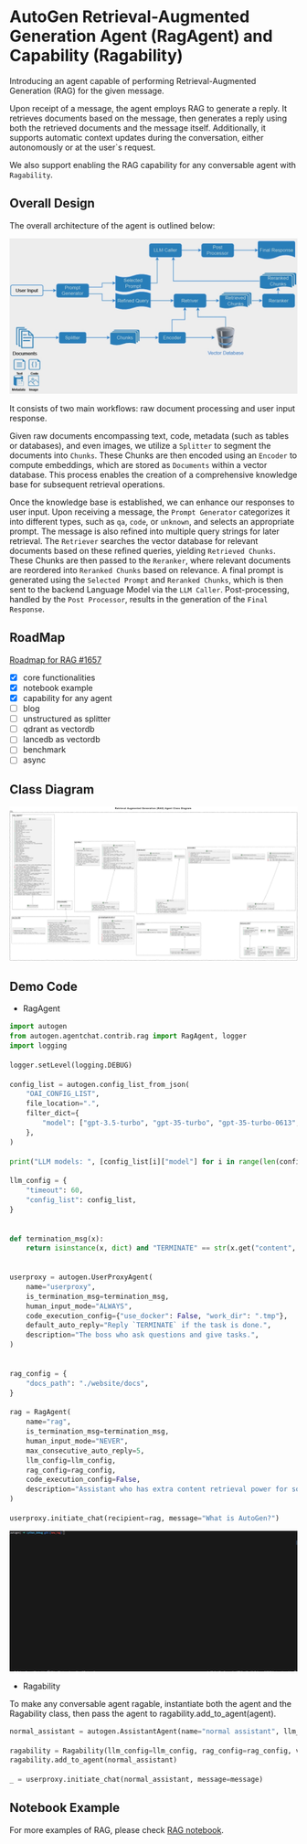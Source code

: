 # AutoGen Retrieval-Augmented Generation Agent (RagAgent) and Capability (Ragability)

Introducing an agent capable of performing Retrieval-Augmented Generation (RAG) for the given message.

Upon receipt of a message, the agent employs RAG to generate a reply. It retrieves documents based on the message, then generates a reply using both the retrieved documents and the message itself. Additionally, it supports automatic context updates during the conversation, either autonomously or at the user`s request.

We also support enabling the RAG capability for any conversable agent with `Ragability`.

## Overall Design
The overall architecture of the agent is outlined below:

![architecture](images/autogen-rag-overall.png)

It consists of two main workflows: raw document processing and user input response.

Given raw documents encompassing text, code, metadata (such as tables or databases), and even images, we utilize a `Splitter` to segment the documents into `Chunks`. These Chunks are then encoded using an `Encoder` to compute embeddings, which are stored as `Documents` within a vector database. This process enables the creation of a comprehensive knowledge base for subsequent retrieval operations.

Once the knowledge base is established, we can enhance our responses to user input. Upon receiving a message, the `Prompt Generator` categorizes it into different types, such as `qa`, `code`, or `unknown`, and selects an appropriate prompt. The message is also refined into multiple query strings for later retrieval. The `Retriever` searches the vector database for relevant documents based on these refined queries, yielding `Retrieved Chunks`. These Chunks are then passed to the `Reranker`, where relevant documents are reordered into `Reranked Chunks` based on relevance. A final prompt is generated using the `Selected Prompt` and `Reranked Chunks`, which is then sent to the backend Language Model via the `LLM Caller`. Post-processing, handled by the `Post Processor`, results in the generation of the `Final Response`.

## RoadMap
[Roadmap for RAG #1657](https://github.com/microsoft/autogen/issues/1657)

- [x] core functionalities
- [x] notebook example
- [x] capability for any agent
- [ ] blog
- [ ] unstructured as splitter
- [ ] qdrant as vectordb
- [ ] lancedb as vectordb
- [ ] benchmark
- [ ] async

## Class Diagram
<div align="center"><img src=https://raw.githubusercontent.com/thinkall/imgbed/master/img/autogen-class-uml.png></img></div>

## Demo Code

- RagAgent

```python
import autogen
from autogen.agentchat.contrib.rag import RagAgent, logger
import logging

logger.setLevel(logging.DEBUG)

config_list = autogen.config_list_from_json(
    "OAI_CONFIG_LIST",
    file_location=".",
    filter_dict={
        "model": ["gpt-3.5-turbo", "gpt-35-turbo", "gpt-35-turbo-0613", "gpt-4", "gpt4", "gpt-4-32k"],
    },
)

print("LLM models: ", [config_list[i]["model"] for i in range(len(config_list))])

llm_config = {
    "timeout": 60,
    "config_list": config_list,
}


def termination_msg(x):
    return isinstance(x, dict) and "TERMINATE" == str(x.get("content", ""))[-9:].upper()


userproxy = autogen.UserProxyAgent(
    name="userproxy",
    is_termination_msg=termination_msg,
    human_input_mode="ALWAYS",
    code_execution_config={"use_docker": False, "work_dir": ".tmp"},
    default_auto_reply="Reply `TERMINATE` if the task is done.",
    description="The boss who ask questions and give tasks.",
)


rag_config = {
    "docs_path": "./website/docs",
}

rag = RagAgent(
    name="rag",
    is_termination_msg=termination_msg,
    human_input_mode="NEVER",
    max_consecutive_auto_reply=5,
    llm_config=llm_config,
    rag_config=rag_config,
    code_execution_config=False,
    description="Assistant who has extra content retrieval power for solving difficult problems.",
)

userproxy.initiate_chat(recipient=rag, message="What is AutoGen?")
```

<div align="center"><img src=https://raw.githubusercontent.com/thinkall/imgbed/master/img/demo-rag.gif></img></div>

- Ragability

To make any conversable agent ragable, instantiate both the agent and the Ragability class, then pass the agent to
ragability.add_to_agent(agent).

```python
normal_assistant = autogen.AssistantAgent(name="normal assistant", llm_config=llm_config, max_consecutive_auto_reply=3)

ragability = Ragability(llm_config=llm_config, rag_config=rag_config, verbose=2)
ragability.add_to_agent(normal_assistant)

_ = userproxy.initiate_chat(normal_assistant, message=message)
```

## Notebook Example
For more examples of RAG, please check [RAG notebook](../../../../notebook/agentchat_RAG_new.ipynb).
